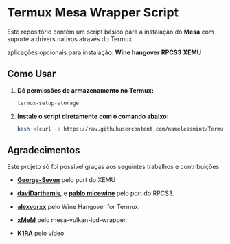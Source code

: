 # Termux Mesa Wrapper Script

Este repositório contém um script básico para a instalação do **Mesa** com suporte a drivers nativos através do Termux.

aplicações opcionais para instalação: 
**Wine hangover**
**RPCS3**
**XEMU**

## Como Usar


1. **Dê permissões de armazenamento no Termux:**

   ```bash
   termux-setup-storage
2. **Instale o script diretamente com o comando abaixo:**

   ```bash
   bash <(curl -s https://raw.githubusercontent.com/namelessmint/Termux-mesa-wrapper-script/refs/heads/main/install.sh)

## Agradecimentos

Este projeto só foi possível graças aos seguintes trabalhos e contribuições:

- **[George-Seven](https://github.com/George-Seven/Termux-XEMU)** pelo port do XEMU
- **[daviDarthemis](https://github.com/daviDarthemis/acclan/)**, e **[pablo micewine](https://github.com/KreitinnSoftware/MiceWine)** pelo port do RPCS3.

- **[alexvorxx](https://github.com/alexvorxx)** pelo Wine Hangover for Termux.
- **[xMeM](https://github.com/xMeM)** pelo mesa-vulkan-icd-wrapper.
- **[K1RA](https://www.youtube.com/@K1RA2077)** pelo [vídeo](https://youtu.be/4XK1plr2tbc?si=yJoSpHXF6u4nG-O_)

